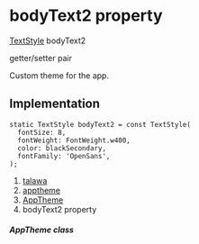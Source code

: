 
<div>

# bodyText2 property

</div>


[TextStyle](https://api.flutter.dev/flutter/painting/TextStyle-class.html)
bodyText2


getter/setter pair




Custom theme for the app.



## Implementation

``` language-dart
static TextStyle bodyText2 = const TextStyle(
  fontSize: 8,
  fontWeight: FontWeight.w400,
  color: blackSecondary,
  fontFamily: 'OpenSans',
);
```







1.  [talawa](../../index.html)
2.  [apptheme](../../apptheme/)
3.  [AppTheme](../../apptheme/AppTheme-class.html)
4.  bodyText2 property

##### AppTheme class







